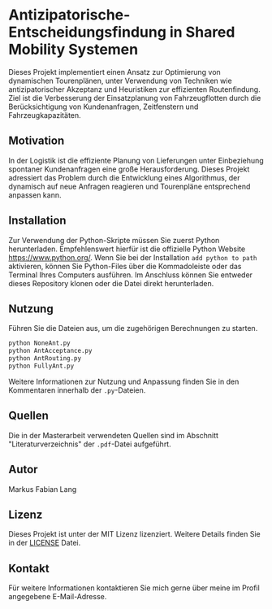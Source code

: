 # Antizipatorische-Entscheidungsfindung in Shared Mobility Systemen

Dieses Projekt implementiert einen Ansatz zur Optimierung von dynamischen Tourenplänen, unter Verwendung von Techniken wie antizipatorischer Akzeptanz und Heuristiken zur effizienten Routenfindung. Ziel ist die Verbesserung der Einsatzplanung von Fahrzeugflotten durch die Berücksichtigung von Kundenanfragen, Zeitfenstern und Fahrzeugkapazitäten.

## Motivation

In der Logistik ist die effiziente Planung von Lieferungen unter Einbeziehung spontaner Kundenanfragen eine große Herausforderung. Dieses Projekt adressiert das Problem durch die Entwicklung eines Algorithmus, der dynamisch auf neue Anfragen reagieren und Tourenpläne entsprechend anpassen kann.

## Installation

Zur Verwendung der Python-Skripte müssen Sie zuerst Python herunterladen. Empfehlenswert hierfür ist die offizielle Python Website https://www.python.org/. Wenn Sie bei der Installation ```add python to path``` aktivieren, können Sie Python-Files über die Kommadoleiste oder das Terminal Ihres Computers ausführen. Im Anschluss können Sie entweder dieses Repository klonen oder die Datei direkt herunterladen.

## Nutzung

Führen Sie die Dateien aus, um die zugehörigen Berechnungen zu starten.

```bash
python NoneAnt.py
python AntAcceptance.py
python AntRouting.py 
python FullyAnt.py
```

Weitere Informationen zur Nutzung und Anpassung finden Sie in den Kommentaren innerhalb der ```.py```-Dateien.

## Quellen

Die in der Masterarbeit verwendeten Quellen sind im Abschnitt "Literaturverzeichnis" der ```.pdf```-Datei aufgeführt.

## Autor

Markus Fabian Lang

## Lizenz

Dieses Projekt ist unter der MIT Lizenz lizenziert. Weitere Details finden Sie in der [LICENSE](LICENSE) Datei.

## Kontakt

Für weitere Informationen kontaktieren Sie mich gerne über meine im Profil angegebene E-Mail-Adresse.
